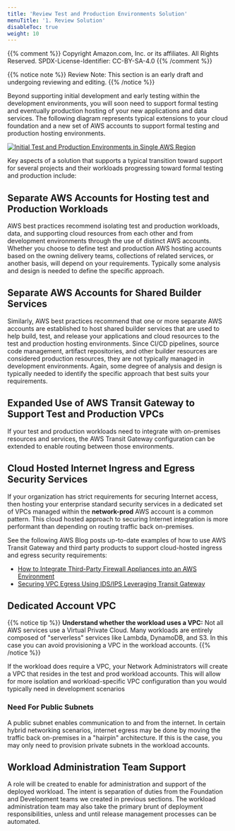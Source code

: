 ```yaml
---
title: 'Review Test and Production Environments Solution'
menuTitle: '1. Review Solution'
disableToc: true
weight: 10
---
```


{{% comment %}}
Copyright Amazon.com, Inc. or its affiliates. All Rights Reserved.
SPDX-License-Identifier: CC-BY-SA-4.0
{{% /comment %}}

{{% notice note %}}
Review Note: This section is an early draft and undergoing reviewing and editing.
{{% /notice %}}

Beyond supporting initial development and early testing within the development environments, you will soon need to support formal testing and eventually production hosting of your new applications and data services.  The following diagram represents typical extensions to your cloud foundation and a new set of AWS accounts to support formal testing and production hosting environments.

[![Initial Test and Production Environments in Single AWS Region](/images/04-test-prod/initial-foundation-test-prod-single-region.jpg)](/images/04-test-prod/initial-foundation-test-prod-single-region.jpg)

Key aspects of a solution that supports a typical transition toward support for several projects and their workloads progressing toward formal testing and production include:

## Separate AWS Accounts for Hosting test and Production Workloads

AWS best practices recommend isolating test and production workloads, data, and supporting cloud resources from each other and from development environments through the use of distinct AWS accounts.  Whether you choose to define test and production AWS hosting accounts based on the owning delivery teams, collections of related services, or another basis, will depend on your requirements.  Typically some analysis and design is needed to define the specific approach.

## Separate AWS Accounts for Shared Builder Services

Similarly, AWS best practices recommend that one or more separate AWS accounts are established to host shared builder services that are used to help build, test, and release your applications and cloud resources to the test and production hosting environments. Since CI/CD pipelines, source code management, artifact repositories, and other builder resources are considered production resources, they are not typically managed in development environments. Again, some degree of analysis and design is typically needed to identify the specific approach that best suits your requirements.

## Expanded Use of AWS Transit Gateway to Support Test and Production VPCs

If your test and production workloads need to integrate with on-premises resources and services, the AWS Transit Gateway configuration can be extended to enable routing between those environments.

## Cloud Hosted Internet Ingress and Egress Security Services
If your organization has strict requirements for securing Internet access, then hosting your enterprise standard security services in a dedicated set of VPCs managed within the **network-prod** AWS account is a common pattern.  This cloud hosted approach to securing Internet integration is more performant than depending on routing traffic back on-premises.

See the following AWS Blog posts up-to-date examples of how to use AWS Transit Gateway and third party products to support cloud-hosted ingress and egress security requirements:

* [How to Integrate Third-Party Firewall Appliances into an AWS Environment](https://aws.amazon.com/blogs/networking-and-content-delivery/how-to-integrate-third-party-firewall-appliances-into-an-aws-environment/)
* [Securing VPC Egress Using IDS/IPS Leveraging Transit Gateway](https://aws.amazon.com/blogs/networking-and-content-delivery/securing-egress-using-ids-ips-leveraging-transit-gateway/)

## Dedicated Account VPC
{{% notice tip %}}
**Understand whether the workload uses a VPC:** Not all AWS services use a Virtual Private Cloud.  Many workloads are entirely composed of "serverless" services like Lambda, DynamoDB, and S3.  In this case you can avoid provisioning a VPC in the workload accounts.
{{% /notice %}}

If the workload does require a VPC, your Network Administrators will create a VPC that resides in the test and prod workload accounts.  This will allow for more isolation and workload-specific VPC configuration than you would typically need in development scenarios

### Need For Public Subnets
A public subnet enables communication to and from the internet.  In certain hybrid networking scenarios, internet egress may be done by moving the traffic back on-premises in a "hairpin" architecture.  If this is the case, you may only need to provision private subnets in the workload accounts.

## Workload Administration Team Support
A role will be created to enable for administration and support of the deployed workload.  The intent is separation of duties from the Foundation and Development teams we created in previous sections.  The workload administration team may also take the primary brunt of deployment responsibilities, unless and until release management processes can be automated.
